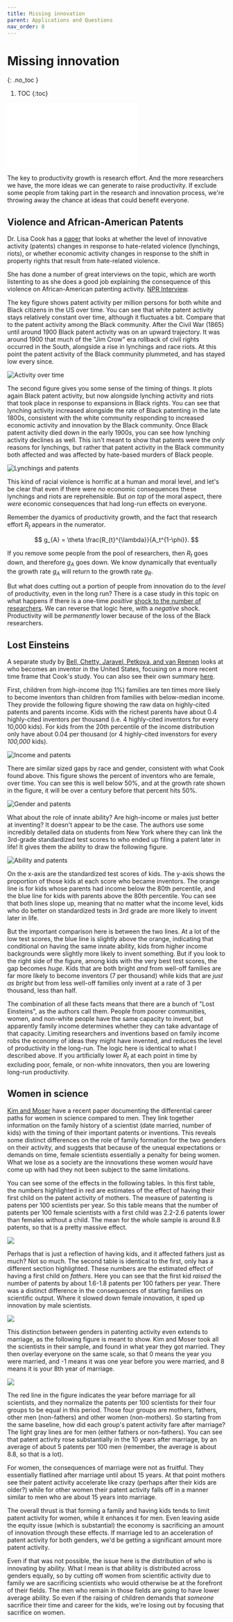 ```yaml
---
title: Missing innovation
parent: Applications and Questions
nav_order: 8
---
```


# Missing innovation
{: .no_toc }

1. TOC 
{:toc}

![Meme](meme_missing.pdf)

The key to productivity growth is research effort. And the more researchers we have, the more ideas we can generate to raise productivity. If exclude some people from taking part in the research and innovation process, we're throwing away the chance at ideas that could benefit everyone.

## Violence and African-American Patents
Dr. Lisa Cook has a [paper](https://lisadcook.net/wp-content/uploads/2014/02/pats_paper17_1013_final_web.pdf) that looks at whether the level of innovative activity (patents) changes in response to hate-related violence (lynchings, riots), or whether economic activity changes in response to the shift in property rights that result from hate-related violence. 

She has done a number of great interviews on the topic, which are worth listenting to as she does a good job explaining the consequence of this violence on African-American patenting activity. [NPR Interview](https://pca.st/nkjjnzuf).

The key figure shows patent activity per million persons for both white and Black citizens in the US over time. You can see that white patent activity stays relatively constant over time, although it fluctuates a bit. Compare that to the patent activity among the Black community. After the Civil War (1865) until around 1900 Black patent activity was on an upward trajectory. It was around 1900 that much of the "Jim Crow" era rollback of civil rights occurred in the South, alongside a rise in lynchings and race riots. At this point the patent activity of the Black community plummeted, and has stayed low every since.

![Activity over time](cookfig1.png)

The second figure gives you some sense of the timing of things. It plots again Black patent activity, but now alongside lynching activity and riots that took place in response to expansions in Black rights. You can see that lynching activity increased alongside the rate of Black patenting in the late 1800s, consistent with the white community responding to increased economic activity and innovation by the Black community. Once Black patent activity died down in the early 1900s, you can see how lynching activity declines as well. This isn't meant to show that patents were the *only* reasons for lynchings, but rather that patent activity in the Black community both affected and was affected by hate-based murders of Black people.

![Lynchings and patents](cookfig2.png)

This kind of racial violence is horrific at a human and moral level, and let's be clear that even if there were *no* economic consequences these lynchings and riots are reprehensible. But *on top* of the moral aspect, there *were* economic consequences that had long-run effects on everyone. 

Remember the dyamics of productivity growth, and the fact that research effort $R_t$ appears in the numerator. 

$$
g_{A} = \theta \frac{R_{t}^{\lambda}}{A_t^{1-\phi}}.
$$

If you remove some people from the pool of researchers, then $R_t$ goes down, and therefore $g_A$ goes down. We know dynamically that eventually the growth rate $g_A$ will return to the growth rate $g_R$. 

But what does cutting out a portion of people from innovation do to the *level* of productivity, even in the long run? There is a case study in this topic on what happens if there is a one-time *positive* [shock to the number of researchers](applyideas.html). We can reverse that logic here, with a *negative* shock. Productivity will be *permanently* lower because of the loss of the Black researchers. 

## Lost Einsteins
A separate study by [Bell, Chetty, Jaravel, Petkova, and van Reenen](http://www.nber.org/papers/w24062) looks at who becomes an inventor in the United States, focusing on a more recent time frame that Cook's study. You can also see their own summary [here](https://voxeu.org/article/how-exposure-innovation-influences-who-becomes-inventor).

First, children from high-income (top 1%) families are ten times more likely to become inventors than children from families with below-median income. They provide the following figure showing the raw data on highly-cited patents and parents income. Kids with the richest parents have about 0.4 highly-cited inventors per thousand (i.e. 4 highly-cited inventors for every 10,000 kids). For kids from the 20th percentile of the income distribution only have about 0.04 per thousand (or 4 highly-cited invenstors for every *100,000* kids). 

![Income and patents](belletalfig1.png)

There are similar sized gaps by race and gender, consistent with what Cook found above. This figure shows the percent of inventors who are female, over time. You can see this is well below 50%, and at the growth rate shown in the figure, it will be over a century before that percent hits 50%.

![Gender and patents](belletalfig3.png)

What about the role of innate ability? Are high-income or males just better at inventing? It doesn't appear to be the case. The authors use some incredibly detailed data on students from New York where they can link the 3rd-grade standardized test scores to who ended up filing a patent later in life! It gives them the ability to draw the following figure.

![Ability and patents](belletalfig4a.png)

On the x-axis are the standardized test scores of kids. The y-axis shows the proportion of those kids at each score who became inventors. The orange line is for kids whose parents had income below the 80th percentile, and the blue line for kids with parents above the 80th percentile. You can see that both lines slope up, meaning that no matter what the income level, kids who do better on standardized tests in 3rd grade are more likely to invent later in life. 

But the important comparison here is between the two lines. At a lot of the low test scores, the blue line is slightly above the orange, indicating that conditional on having the same innate ability, kids from higher income backgrounds were slightly more likely to invent something. But if you look to the right side of the figure, among kids with the very best test scores, the gap becomes *huge*. Kids that are both bright *and* from well-off families are far more likely to become inventors (7 per thousand) while kids that are *just as bright* but from less well-off families only invent at a rate of 3 per thousand, less than half. 

The combination of all these facts means that there are a bunch of "Lost Einsteins", as the authors call them. People from poorer communities, women, and non-white people have the same capacity to invent, but apparently family income determines whether they can take advantage of that capacity. Limiting researchers and inventions based on family income robs the economy of ideas they might have invented, and reduces the level of productivity in the long-run. The logic here is identical to what I described above. If you artificially lower $R_t$ at each point in time by excluding poor, female, or non-white innovators, then you are lowering long-run productivity. 

## Women in science
[Kim and Moser](https://www.dropbox.com/s/2umv5go9umjdolm/KimMoser.pdf) have a recent paper documenting the differential career paths for women in science compared to men. They link together information on the family history of a scientist (date married, number of kids) with the timing of their important patents or inventions. This reveals some distinct differences on the role of family formation for the two genders on their activity, and suggests that because of the unequal expectations or demands on time, female scientists essentially a penalty for being women. What we lose as a society are the innovations these women *would* have come up with had they not been subject to the same limitations.

You can see some of the effects in the following tables. In this first table, the numbers highlighted in red are estimates of the effect of having their first child on the patent activity of mothers. The measure of patenting is patens per 100 scientists per year. So this table means that the number of patents per 100 female scientists with a first child was 2.2-2.6 patents lower than females without a child. The mean for the whole sample is around 8.8 patents, so that is a pretty massive effect. 

![](kimmoserA2.png)

Perhaps that is just a reflection of having kids, and it affected fathers just as much? Not so much. The second table is identical to the first, only has a different section highlighted. These numbers are the estimated effect of having a first child on *fathers*. Here you can see that the first kid *raised* the number of patents by about 1.6-1.8 patents per 100 fathers per year. There was a distinct difference in the consequences of starting families on scientific output. Where it slowed down female innovation, it sped up innovation by male scientists.

![](kimmoserA2b.png)

This distinction between genders in patenting activity even extends to marriage, as the following figure is meant to show. Kim and Moser took all the scientists in their sample, and found in what year they got married. They then overlay everyone on the same scale, so that 0 means the year you were married, and -1 means it was one year before you were married, and 8 means it is your 8th year of marriage. 

![](kimmoserfig3.png)

The red line in the figure indicates the year before marriage for all scientists, and they normalize the patents per 100 scientists for their four groups to be equal in this period. Those four groups are mothers, fathers, other men (non-fathers) and other women (non-mothers). So starting from the same baseline, how did each group's patent activity fare after marriage? The light gray lines are for men (either fathers or non-fathers). You can see that patent activity rose substantially in the 10 years after marriage, by an average of about 5 patents per 100 men (remember, the average is about 8.8, so that is a lot). 

For women, the consequences of marriage were not as fruitful. They essentially flatlined after marriage until about 15 years. At that point mothers see their patent activity accelerate like crazy (perhaps after their kids are older?) while for other women their patent activity falls off in a manner similar to men who are about 15 years into marriage. 

The overall thrust is that forming a family and having kids tends to limit patent activity for women, while it enhances it for men. Even leaving aside the equity issue (which is substantial) the economy is sacrificing an amount of innovation through these effects. If marriage led to an acceleration of patent activity for both genders, we'd be getting a significant amount more patent activity. 

Even if that was not possible, the issue here is the distribution of who is innovating by ability. What I mean is that ability is distributed across genders equally, so by cutting off women from scientific activity due to family we are sacrificing scientists who would otherwise be at the forefront of their fields. The men who remain in those fields are going to have lower average ability. So even if the raising of children demands that *someone* sacrifice their time and career for the kids, we're losing out by focusing that sacrifice on women. 